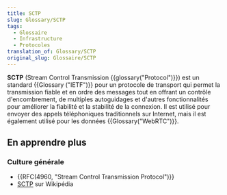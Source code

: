 ```yaml
---
title: SCTP
slug: Glossary/SCTP
tags:
  - Glossaire
  - Infrastructure
  - Protocoles
translation_of: Glossary/SCTP
original_slug: Glossaire/SCTP
---
```

**SCTP** (Stream Control Transmission {{glossary("Protocol")}}) est un standard {{Glossary ("IETF")}} pour un protocole de transport qui permet la transmission fiable et en ordre des messages tout en offrant un contrôle d'encombrement, de multiples autoguidages et d'autres fonctionnalités pour améliorer la fiabilité et la stabilité de la connexion. Il est utilisé pour envoyer des appels téléphoniques traditionnels sur Internet, mais il est également utilisé pour les données {{Glossary("WebRTC")}}.

## En apprendre plus

### Culture générale

- {{RFC(4960, "Stream Control Transmission Protocol")}}
- [SCTP](https://fr.wikipedia.org/wiki/Stream_Control_Transmission_Protocol) sur Wikipédia

